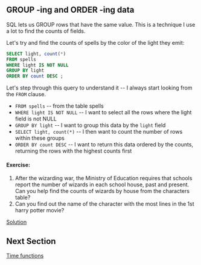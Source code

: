## GROUP -ing and ORDER -ing data 

SQL lets us GROUP rows that have the same value.
This is a technique I use a lot to find the counts of fields. 

Let's try and find the counts of spells by the color of the light they emit: 

```sql 
SELECT light, count(*) 
FROM spells
WHERE light IS NOT NULL
GROUP BY light
ORDER BY count DESC ;
```
Let's step through this query to understand it -- 
I always start looking from the `FROM` clause. 

- `FROM spells` -- from the table spells 
- `WHERE light IS NOT NULL` -- I want to select all the rows where the light field is not NULL
- `GROUP BY light` -- I want to group this data by the `light` field
- `SELECT light, count(*)` -- I then want to count the number of rows within these groups 
- `ORDER BY count DESC` -- I want to return this data ordered by the counts, returning the rows with the highest counts first

#### Exercise: 
1. After the wizarding war, the Ministry of Education requires that schools report the number of wizards in each school house, past and present. Can you help find the counts of wizards by house from the characters table?
2. Can you find out the name of the character with the most lines in the 1st harry potter movie?

[Solution](../solutions/group_order.md)

## Next Section 
[Time functions](time_functions.md)